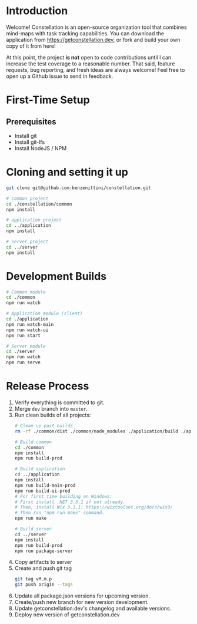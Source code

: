 
# Introduction

Welcome! Constellation is an open-source organization tool that combines mind-maps with task tracking capabilities. You can download the application from https://getconstellation.dev, or fork and build your own copy of it from here!

At this point, the project **is not** open to code contributions until I can increase the test coverage to a reasonable number. That said, feature requests, bug reporting, and fresh ideas are always welcome! Feel free to open up a Github issue to send in feedback.

# First-Time Setup

## Prerequisites

* Install git
* Install git-lfs
* Install NodeJS / NPM

# Cloning and setting it up

```bash
git clone git@github.com:benzenittini/constellation.git

# common project
cd ./constellation/common
npm install

# application project
cd ../application
npm install

# server project
cd ../server
npm install
```

# Development Builds

```bash
# Common module
cd ./common
npm run watch

# Application module (client)
cd ./application
npm run watch-main
npm run watch-ui
npm run start

# Server module
cd ./server
npm run watch
npm run serve
```

# Release Process

1. Verify everything is committed to git.
1. Merge `dev` branch into `master`.
1. Run clean builds of all projects:
    ```bash
    # Clean up past builds
    rm -rf ./common/dist ./common/node_modules ./application/build ./application/node_modules ./server/dist ./server/node_modules

    # Build common
    cd ./common
    npm install
    npm run build-prod

    # Build application
    cd ../application
    npm install
    npm run build-main-prod
    npm run build-ui-prod 
    # For first time building on Windows:
    # First install .NET 3.5.1 if not already.
    # Then, install Wix 3.1.1: https://wixtoolset.org/docs/wix3/
    # Then run "npm run make" command.
    npm run make

    # Build server
    cd ../server
    npm install
    npm run build-prod
    npm run package-server
    ```
1. Copy artifacts to server
1. Create and push git tag
    ```bash
    git tag vM.m.p
    git push origin --tags
    ```
1. Update all package.json versions for upcoming version.
1. Create/push new branch for new version development.
1. Update getconstellation.dev's changelog and available versions.
1. Deploy new version of getconstellation.dev